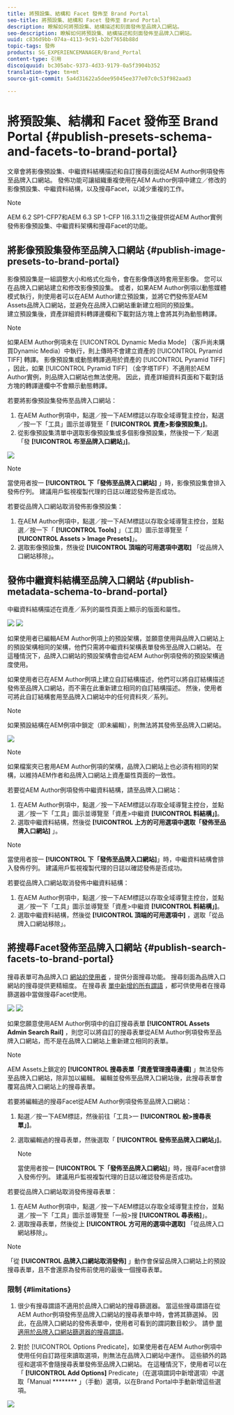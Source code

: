 ```yaml
---
title: 將預設集、結構和 Facet 發佈至 Brand Portal
seo-title: 將預設集、結構和 Facet 發佈至 Brand Portal
description: 瞭解如何將預設集、結構描述和刻面發佈至品牌入口網站。
seo-description: 瞭解如何將預設集、結構描述和刻面發佈至品牌入口網站。
uuid: c836d9bb-074a-4113-9c91-b2bf7658b88d
topic-tags: 發佈
products: SG_EXPERIENCEMANAGER/Brand_Portal
content-type: 引用
discoiquuid: bc305abc-9373-4d33-9179-0a5f3904b352
translation-type: tm+mt
source-git-commit: 5a4d31622a5dee95045ee377e07c0c53f982aad3

---
```



# 將預設集、結構和 Facet 發佈至 Brand Portal {#publish-presets-schema-and-facets-to-brand-portal}

文章會將影像預設集、中繼資料結構描述和自訂搜尋刻面從AEM Author例項發佈至品牌入口網站。 發佈功能可讓組織重複使用在AEM Author例項中建立／修改的影像預設集、中繼資料結構，以及搜尋Facet，以減少重複的工作。

>[!NOTE]
>
>AEM 6.2 SP1-CFP7和AEM 6.3 SP 1-CFP 1(6.3.1.1)之後提供從AEM Author實例發佈影像預設集、中繼資料架構和搜尋Facet的功能。

## 將影像預設集發佈至品牌入口網站 {#publish-image-presets-to-brand-portal}

影像預設集是一組調整大小和格式化指令，會在影像傳送時套用至影像。 您可以在品牌入口網站建立和修改影像預設集。 或者，如果AEM Author例項以動態媒體模式執行，則使用者可以在AEM Author建立預設集，並將它們發佈至AEM Assets品牌入口網站，並避免在品牌入口網站重新建立相同的預設集。\
建立預設集後，資產詳細資料轉譯邊欄和下載對話方塊上會將其列為動態轉譯。

>[!NOTE]
>
>如果AEM Author例項未在 [!UICONTROL Dynamic Media Mode] （客戶尚未購買Dynamic Media）中執行，則上傳時不會建立資產的 [!UICONTROL Pyramid TIFF] 轉譯。 影像預設集或動態轉譯適用於資產的 [!UICONTROL Pyramid TIFF] ，因此，如果 [!UICONTROL Pyramid TIFF] （金字塔TIFF）不適用於AEM Author實例，則品牌入口網站也無法使用。 因此，資產詳細資料頁面和下載對話方塊的轉譯邊欄中不會顯示動態轉譯。

若要將影像預設集發佈至品牌入口網站：

1. 在AEM Author例項中，點選／按一下AEM標誌以存取全域導覽主控台，點選／按一下「工具」圖示並導覽至「 **[!UICONTROL 資產&gt;影像預設集」]**。
1. 從影像預設集清單中選取影像預設集或多個影像預設集，然後按一下／點選「發 **[!UICONTROL 布至品牌入口網站」]**。

![](assets/publishpreset.png)

>[!NOTE]
>
>當使用者按一 **[!UICONTROL 下「發佈至品牌入口網站]** 」時，影像預設集會排入發佈佇列。 建議用戶監視複製代理的日誌以確認發佈是否成功。

若要從品牌入口網站取消發佈影像預設集：

1. 在AEM Author例項中，點選／按一下AEM標誌以存取全域導覽主控台，並點選／按一下「 **[!UICONTROL Tools]** 」（工具）圖示並導覽至「 **[!UICONTROL Assets &gt; Image Presets]**」。
1. 選取影像預設集，然後從 **[!UICONTROL 頂端的可用選項中選取]** 「從品牌入口網站移除」。

## 發佈中繼資料結構至品牌入口網站 {#publish-metadata-schema-to-brand-portal}

中繼資料結構描述在資產／系列的屬性頁面上顯示的版面和屬性。

![](assets/metadata-schema-editor.png) ![](assets/asset-properties-1.png)

如果使用者已編輯AEM Author例項上的預設架構，並願意使用與品牌入口網站上的預設架構相同的架構，他們只需將中繼資料架構表單發佈至品牌入口網站。 在這種情況下，品牌入口網站的預設架構會由從AEM Author例項發佈的預設架構過度使用。

如果使用者已在AEM Author例項上建立自訂結構描述，他們可以將自訂結構描述發佈至品牌入口網站，而不需在此重新建立相同的自訂結構描述。 然後，使用者可將此自訂結構套用至品牌入口網站中的任何資料夾／系列。

>[!NOTE]
>
>如果預設結構在AEM例項中鎖定（即未編輯），則無法將其發佈至品牌入口網站。

![](assets/default-schema-form.png)

>[!NOTE]
>
>如果檔案夾已套用AEM Author例項的架構，品牌入口網站上也必須有相同的架構，以維持AEM作者和品牌入口網站上資產屬性頁面的一致性。

若要從AEM Author例項發佈中繼資料結構，請至品牌入口網站：

1. 在AEM Author例項中，點選／按一下AEM標誌以存取全域導覽主控台，並點選／按一下「工具」圖示並導覽至「資產&gt;中繼資 **[!UICONTROL 料結構」]**。
1. 選取中繼資料結構，然後從 **[!UICONTROL 上方的可用選項中選取「發佈至品牌入口網站]** 」。

>[!NOTE]
>
>當使用者按一 **[!UICONTROL 下「發佈至品牌入口網站]**」時，中繼資料結構會排入發佈佇列。 建議用戶監視複製代理的日誌以確認發佈是否成功。

若要從品牌入口網站取消發佈中繼資料結構：

1. 在AEM Author例項中，點選／按一下AEM標誌以存取全域導覽主控台，並點選／按一下「工具」圖示並導覽至「資產&gt;中繼資 **[!UICONTROL 料結構」]**。
1. 選取中繼資料結構，然後從 **[!UICONTROL 頂端的可用選項中]** ，選取「從品牌入口網站移除」。

## 將搜尋Facet發佈至品牌入口網站 {#publish-search-facets-to-brand-portal}

搜尋表單可為品牌入口 [網站的使用者](../using/brand-portal-search-facets.md) ，提供分面搜尋功能。 搜尋刻面為品牌入口網站的搜尋提供更精細度。 在搜尋表 [單中新增的所有謂語](https://helpx.adobe.com/experience-manager/6-5/assets/using/search-facets.html#AddingaPredicate) ，都可供使用者在搜尋篩選器中當做搜尋Facet使用。

![](assets/property-predicate-removed.png)
![](assets/search-form.png)

如果您願意使用AEM Author例項中的自訂搜尋表單 **[!UICONTROL Assets Admin Search Rail]** ，則您可以將自訂的搜尋表單從AEM Author例項發佈至品牌入口網站，而不是在品牌入口網站上重新建立相同的表單。

>[!NOTE]
>
>AEM Assets上鎖定的 **[!UICONTROL 搜尋表單「資產管理搜尋邊欄]** 」無法發佈至品牌入口網站，除非加以編輯。 編輯並發佈至品牌入口網站後，此搜尋表單會覆寫品牌入口網站上的搜尋表單。

若要將編輯過的搜尋Facet從AEM Author例項發佈至品牌入口網站：

1. 點選／按一下AEM標誌，然後前往「工具&gt;一 **[!UICONTROL 般&gt;搜尋表單」]**。
1. 選取編輯過的搜尋表單，然後選取「 **[!UICONTROL 發佈至品牌入口網站」]**。

   >[!NOTE]
   >
   >當使用者按一 **[!UICONTROL 下「發佈至品牌入口網站]**」時，搜尋Facet會排入發佈佇列。 建議用戶監視複製代理的日誌以確認發佈是否成功。

若要從品牌入口網站取消發佈搜尋表單：

1. 在AEM Author例項中，點選／按一下AEM標誌以存取全域導覽主控台，並點選／按一下「工具」圖示並導覽至「一般&gt;搜 **[!UICONTROL 尋表格]**」。
1. 選取搜尋表單，然後從上 **[!UICONTROL 方可用的選項中選取]** 「從品牌入口網站移除」。

>[!NOTE]
>
>「從 **[!UICONTROL 品牌入口網站取消發佈]** 」動作會保留品牌入口網站上的預設搜尋表單，且不會還原為發佈前使用的最後一個搜尋表單。

### 限制 {#limitations}

1. 很少有搜尋謂語不適用於品牌入口網站的搜尋篩選器。 當這些搜尋謂語在從AEM Author例項發佈至品牌入口網站的搜尋表單中時，會將其篩選掉。 因此，在品牌入口網站的發佈表單中，使用者可看到的謂詞數目較少。 請參 [閱適用於品牌入口網站篩選器的搜尋謂語](../using/brand-portal-search-facets.md#list-of-search-predicates)。

1. 對於 [!UICONTROL Options Predicate]，如果使用者在AEM Author例項中使用任何自訂路徑來讀取選項，則無法在品牌入口網站中運作。 這些額外的路徑和選項不會隨搜尋表單發佈至品牌入口網站。 在這種情況下，使用者可以在「 **[!UICONTROL Add Options]** Predicate」（在選項謂詞中新增選項）中選取「Manual ******** 」（手動）選項，以在Brand Portal中手動新增這些選項。

![](assets/options-predicate-manual.png)

